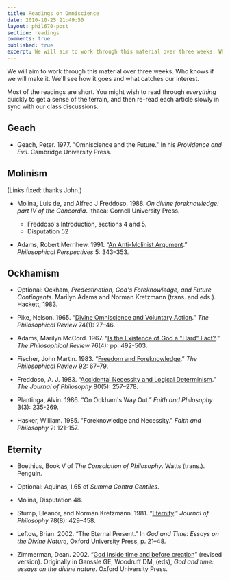 ```yaml
---
title: Readings on Omniscience
date: 2010-10-25 21:49:50
layout: phil670-post
section: readings
comments: true
published: true
excerpt: We will aim to work through this material over three weeks. Who knows if we will make it. We'll see how it goes and what catches our interest.
---
```


We will aim to work through this material over three weeks. Who knows if we will make it. We'll see how it goes and what catches our interest.

Most of the readings are short. You might wish to read through
*everything* quickly to get a sense of the terrain, and then
re-read each article slowly in sync with our class discussions.

## Geach

+   Geach, Peter. 1977. "Omniscience and the Future." In his *Providence and Evil*. Cambridge University Press.

## Molinism

(Links fixed: thanks John.)

+   Molina, Luis de, and Alfred J Freddoso. 1988. *On divine foreknowledge: part IV of the Concordia*. Ithaca: Cornell University Press. <span class="Z3988" title="url_ver=Z39.88-2004&amp;ctx_ver=Z39.88-2004&amp;rft_id=urn%3Aisbn%3A0801421314%20%28alk.%20paper%29&amp;rft_val_fmt=info%3Aofi%2Ffmt%3Akev%3Amtx%3Abook&amp;rft.genre=book&amp;rft.btitle=On%20divine%20foreknowledge%3A%20part%20IV%20of%20the%20Concordia&amp;rft.place=Ithaca&amp;rft.publisher=Cornell%20University%20Press&amp;rft.aufirst=Luis%20de&amp;rft.aulast=Molina&amp;rft.au=Luis%20de%20Molina&amp;rft.au=Alfred%20J%20Freddoso&amp;rft.date=1988&amp;rft.isbn=0801421314%20(alk.%20paper)">&nbsp;</span>
    +   Freddoso's Introduction, sections 4 and 5.
    +   Disputation 52

+   Adams, Robert Merrihew. 1991. “[An Anti-Molinist Argument](http://www.jstor.org/stable/2214100).” *Philosophical Perspectives* 5: 343–353. <span class="Z3988" title="url_ver=Z39.88-2004&amp;ctx_ver=Z39.88-2004&amp;rft_val_fmt=info%3Aofi%2Ffmt%3Akev%3Amtx%3Ajournal&amp;rft.genre=article&amp;rft.atitle=An%20Anti-Molinist%20Argument&amp;rft.jtitle=Philosophical%20Perspectives&amp;rft.volume=5&amp;rft.aufirst=Robert%20Merrihew&amp;rft.aulast=Adams&amp;rft.au=Robert%20Merrihew%20Adams&amp;rft.date=1991&amp;rft.pages=343%E2%80%93353">&nbsp;</span>

## Ockhamism

+   Optional: Ockham, *Predestination, God's Foreknowledge, and Future Contingents*. Marilyn Adams and Norman Kretzmann (trans. and eds.). Hackett, 1983.

+   Pike, Nelson. 1965. “[Divine Omniscience and Voluntary Action](http://www.jstor.org/stable/2183529).” *The Philosophical Review* 74(1): 27–46.
<span class="Z3988" title="url_ver=Z39.88-2004&amp;ctx_ver=Z39.88-2004&amp;rft_val_fmt=info%3Aofi%2Ffmt%3Akev%3Amtx%3Ajournal&amp;rft.genre=article&amp;rft.atitle=Divine%20Omniscience%20and%20Voluntary%20Action&amp;rft.jtitle=The%20Philosophical%20Review&amp;rft.volume=74&amp;rft.issue=1&amp;rft.aufirst=Nelson&amp;rft.aulast=Pike&amp;rft.au=Nelson%20Pike&amp;rft.date=1965&amp;rft.pages=27%E2%80%9346&amp;rft.issn=00318108">&nbsp;</span>

+   Adams, Marilyn McCord. 1967. “[Is the Existence of God a "Hard" Fact?](http://www.jstor.org/stable/2183285).” *The Philosophical Review* 76(4): pp. 492-503.
<span class="Z3988" title="url_ver=Z39.88-2004&amp;ctx_ver=Z39.88-2004&amp;rft_val_fmt=info%3Aofi%2Ffmt%3Akev%3Amtx%3Ajournal&amp;rft.genre=article&amp;rft.atitle=Is%20the%20Existence%20of%20God%20a%20%22Hard%22%20Fact%3F&amp;rft.jtitle=The%20Philosophical%20Review&amp;rft.volume=76&amp;rft.issue=4&amp;rft.aufirst=Marilyn%20McCord&amp;rft.aulast=Adams&amp;rft.au=Marilyn%20McCord%20Adams&amp;rft.date=1967&amp;rft.pages=pp.%20492-503&amp;rft.issn=00318108">&nbsp;</span>

+   Fischer, John Martin. 1983. “[Freedom and Foreknowledge](http://www.jstor.org/stable/2184522).” *The Philosophical Review* 92: 67–79. 
<span class="Z3988" title="url_ver=Z39.88-2004&amp;ctx_ver=Z39.88-2004&amp;rft_val_fmt=info%3Aofi%2Ffmt%3Akev%3Amtx%3Ajournal&amp;rft.genre=article&amp;rft.atitle=Freedom%20and%20Foreknowledge&amp;rft.jtitle=The%20Philosophical%20Review&amp;rft.volume=92&amp;rft.aufirst=John%20Martin&amp;rft.aulast=Fischer&amp;rft.au=John%20Martin%20Fischer&amp;rft.date=1983&amp;rft.pages=67%E2%80%9379">&nbsp;</span>

+   Freddoso, A. J. 1983. “[Accidental Necessity and Logical Determinism](http://www.jstor.org/stable/2026498).” *The Journal of Philosophy* 80(5): 257–278. 
<span class="Z3988" title="url_ver=Z39.88-2004&amp;ctx_ver=Z39.88-2004&amp;rft_val_fmt=info%3Aofi%2Ffmt%3Akev%3Amtx%3Ajournal&amp;rft.genre=article&amp;rft.atitle=Accidental%20Necessity%20and%20Logical%20Determinism&amp;rft.jtitle=The%20Journal%20of%20Philosophy&amp;rft.volume=80&amp;rft.issue=5&amp;rft.aufirst=A.%20J&amp;rft.aulast=Freddoso&amp;rft.au=A.%20J%20Freddoso&amp;rft.date=1983&amp;rft.pages=257%E2%80%93278">&nbsp;</span>

+   Plantinga, Alvin. 1986. “On Ockham's Way Out.” *Faith and Philosophy* 3(3): 235-269. 
<span class="Z3988" title="url_ver=Z39.88-2004&amp;ctx_ver=Z39.88-2004&amp;rft_val_fmt=info%3Aofi%2Ffmt%3Akev%3Amtx%3Ajournal&amp;rft.genre=article&amp;rft.atitle=On%20Ockham's%20Way%20Out&amp;rft.jtitle=Faith%20and%20Philosophy&amp;rft.volume=3&amp;rft.issue=3&amp;rft.date=1986&amp;rft.pages=235-269">&nbsp;</span>

+   Hasker, William. 1985. "Foreknowledge and Necessity." *Faith and Philosophy* 2: 121-157.

## Eternity

+   Boethius, Book V of *The Consolation of Philosophy*. Watts (trans.). Penguin.

+   Optional: Aquinas, I.65 of *Summa Contra Gentiles*.

+   Molina, Disputation 48.

+   Stump, Eleanor, and Norman Kretzmann. 1981. “[Eternity](http://www.jstor.org/stable/2026047).” *Journal of Philosophy* 78(8): 429–458. 
<span class="Z3988" title="url_ver=Z39.88-2004&amp;ctx_ver=Z39.88-2004&amp;rft_val_fmt=info%3Aofi%2Ffmt%3Akev%3Amtx%3Ajournal&amp;rft.genre=article&amp;rft.atitle=Eternity&amp;rft.jtitle=Journal%20of%20Philosophy&amp;rft.volume=78&amp;rft.issue=8&amp;rft.aufirst=Eleanor&amp;rft.aulast=Stump&amp;rft.au=Eleanor%20Stump&amp;rft.au=Norman%20Kretzmann&amp;rft.date=1981&amp;rft.pages=429%E2%80%93458">&nbsp;</span>

+   Leftow, Brian. 2002. “The Eternal Present.” In *God and Time: Essays on the Divine Nature*, Oxford University Press, p. 21–48. 
<span class="Z3988" title="url_ver=Z39.88-2004&amp;ctx_ver=Z39.88-2004&amp;rft_val_fmt=info%3Aofi%2Ffmt%3Akev%3Amtx%3Abook&amp;rft.genre=bookitem&amp;rft.atitle=The%20Eternal%20Present&amp;rft.publisher=Oxford%20University%20Press&amp;rft.aufirst=Brian&amp;rft.aulast=Leftow&amp;rft.au=Brian%20Leftow&amp;rft.date=2002&amp;rft.pages=21%E2%80%9348">&nbsp;</span>

+   Zimmerman, Dean. 2002. “[God inside time and before creation](http://fas-philosophy.rutgers.edu/zimmerman/GodInsideTime.pdf)” (revised version). Originally in Ganssle GE, Woodruff DM, (eds), *God and time: essays on the divine nature*. Oxford University Press.
<span class="Z3988" title="url_ver=Z39.88-2004&amp;ctx_ver=Z39.88-2004&amp;rft_val_fmt=info%3Aofi%2Ffmt%3Akev%3Amtx%3Abook&amp;rft.genre=bookitem&amp;rft.atitle=God%20inside%20time%20and%20before%20creation&amp;rft.aufirst=Dean&amp;rft.aulast=Zimmerman&amp;rft.au=Dean%20Zimmerman">&nbsp;</span>


